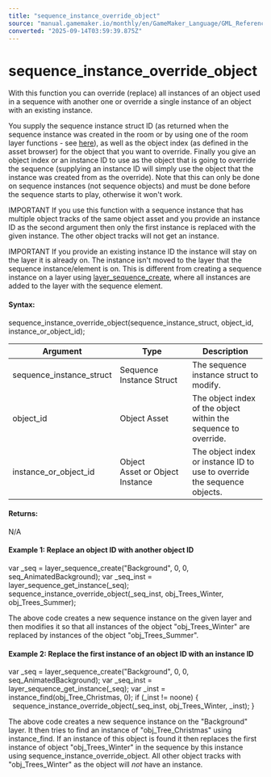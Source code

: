 ```yaml
---
title: "sequence_instance_override_object"
source: "manual.gamemaker.io/monthly/en/GameMaker_Language/GML_Reference/Asset_Management/Sequences/sequence_instance_override_object.htm"
converted: "2025-09-14T03:59:39.875Z"
---
```


# sequence\_instance\_override\_object

With this function you can override (replace) all instances of an object used in a sequence with another one or override a single instance of an object with an existing instance.

You supply the sequence instance struct ID (as returned when the sequence instance was created in the room or by using one of the room layer functions - see [here](../Rooms/Sequence_Layers/Sequence_Layers.md)), as well as the object index (as defined in the asset browser) for the object that you want to override. Finally you give an object index or an instance ID to use as the object that is going to override the sequence (supplying an instance ID will simply use the object that the instance was created from as the override). Note that this can only be done on sequence instances (not sequence objects) and must be done before the sequence starts to play, otherwise it won't work.

IMPORTANT If you use this function with a sequence instance that has multiple object tracks of the same object asset and you provide an instance ID as the second argument then only the first instance is replaced with the given instance. The other object tracks will not get an instance.

IMPORTANT If you provide an existing instance ID the instance will stay on the layer it is already on. The instance isn't moved to the layer that the sequence instance/element is on. This is different from creating a sequence instance on a layer using [layer\_sequence\_create](../Rooms/Sequence_Layers/layer_sequence_create.md), where all instances are added to the layer with the sequence element.

#### Syntax:

sequence\_instance\_override\_object(sequence\_instance\_struct, object\_id, instance\_or\_object\_id);

| Argument | Type | Description |
| --- | --- | --- |
| sequence_instance_struct | Sequence Instance Struct | The sequence instance struct to modify. |
| object_id | Object Asset | The object index of the object within the sequence to override. |
| instance_or_object_id | Object Asset or Object Instance | The object index or instance ID to use to override the sequence objects. |

#### Returns:

N/A

#### Example 1: Replace an object ID with another object ID

var \_seq = layer\_sequence\_create("Background", 0, 0, seq\_AnimatedBackground);
var \_seq\_inst = layer\_sequence\_get\_instance(\_seq);
sequence\_instance\_override\_object(\_seq\_inst, obj\_Trees\_Winter, obj\_Trees\_Summer);

The above code creates a new sequence instance on the given layer and then modifies it so that all instances of the object "obj\_Trees\_Winter" are replaced by instances of the object "obj\_Trees\_Summer".

#### Example 2: Replace the first instance of an object ID with an instance ID

var \_seq = layer\_sequence\_create("Background", 0, 0, seq\_AnimatedBackground);
var \_seq\_inst = layer\_sequence\_get\_instance(\_seq);
var \_inst = instance\_find(obj\_Tree\_Christmas, 0);
if (\_inst != noone)
{
    sequence\_instance\_override\_object(\_seq\_inst, obj\_Trees\_Winter, \_inst);
}

The above code creates a new sequence instance on the "Background" layer. It then tries to find an instance of "obj\_Tree\_Christmas" using instance\_find. If an instance of this object is found it then replaces the first instance of object "obj\_Trees\_Winter" in the sequence by this instance using sequence\_instance\_override\_object. All other object tracks with "obj\_Trees\_Winter" as the object will _not_ have an instance.